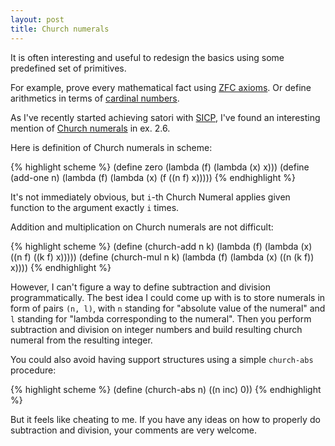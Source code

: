 ```yaml
---
layout: post
title: Church numerals
---
```


It is often interesting and useful to redesign the basics using some predefined set of primitives.

For example, prove every mathematical fact using [ZFC axioms].
Or define arithmetics in terms of [cardinal numbers].

As I've recently started achieving satori with [SICP], I've found an interesting mention of [Church numerals] in ex. 2.6.

Here is definition of Church numerals in scheme:

{% highlight scheme %}
(define zero (lambda (f) (lambda (x) x)))
(define (add-one n)
  (lambda (f) (lambda (x) (f ((n f) x)))))
{% endhighlight %}

It's not immediately obvious, but `i`-th Church Numeral applies given function to
the argument exactly `i` times.

Addition and multiplication on Church numerals are not difficult:

{% highlight scheme %}
(define (church-add n k)
  (lambda (f) (lambda (x) ((n f) ((k f) x)))))
(define (church-mul n k)
  (lambda (f) (lambda (x) ((n (k f)) x))))
{% endhighlight %}

However, I can't figure a way to define subtraction and division programmatically.
The best idea I could come up with is to store numerals in form of pairs `(n, l)`,
with `n` standing for "absolute value of the numeral" and `l` standing for "lambda corresponding to the numeral". Then you perform subtraction and division on integer
numbers and build resulting church numeral from the resulting integer.

You could also avoid having support structures using a simple `church-abs` procedure:

{% highlight scheme %}
(define (church-abs n) ((n inc) 0))
{% endhighlight %}

But it feels like cheating to me. If you have any ideas on how to properly do
subtraction and division, your comments are very welcome.

[ZFC axioms]: http://en.wikipedia.org/wiki/Zermelo%E2%80%93Fraenkel_set_theory#The_axioms
[cardinal numbers]: http://en.wikipedia.org/wiki/Cardinal_number#Cardinal_arithmetic
[SICP]: http://mitpress.mit.edu/sicp/
[Church numerals]: http://en.wikipedia.org/wiki/Church_encoding#Church_numerals
